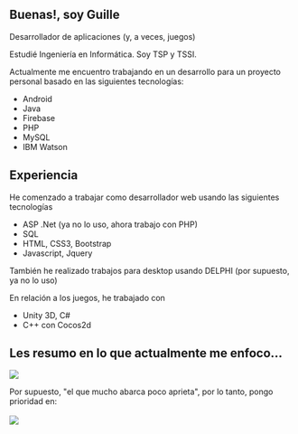 ## Buenas!, soy Guille

Desarrollador de aplicaciones (y, a veces, juegos)

Estudié Ingeniería en Informática.
Soy TSP y TSSI.

Actualmente me encuentro trabajando en un desarrollo para un proyecto personal basado en las siguientes tecnologías:
* Android
* Java
* Firebase
* PHP
* MySQL
* IBM Watson

## Experiencia
He comenzado a trabajar como desarrollador web usando las siguientes tecnologías
* ASP .Net (ya no lo uso, ahora trabajo con PHP)
* SQL
* HTML, CSS3, Bootstrap
* Javascript, Jquery

También he realizado trabajos para desktop usando DELPHI (por supuesto, ya no lo uso)

En relación a los juegos, he trabajado con
* Unity 3D, C#
* C++ con Cocos2d

## Les resumo en lo que actualmente me enfoco...
<img src="https://skillicons.dev/icons?i=androidstudio,java,spring,react,django,js,python" />

Por supuesto, "el que mucho abarca poco aprieta", por lo tanto, pongo prioridad en:<br><br>
<img src="https://skillicons.dev/icons?i=java,spring,python" />
<br>


<!--
**guilleminio/guilleminio** is a ✨ _special_ ✨ repository because its `README.md` (this file) appears on your GitHub profile.

Here are some ideas to get you started:

- 🔭 I’m currently working on ...
- 🌱 I’m currently learning ...
- 👯 I’m looking to collaborate on ...
- 🤔 I’m looking for help with ...
- 💬 Ask me about ...
- 📫 How to reach me: ...
- 😄 Pronouns: ...
- ⚡ Fun fact: ...
-->
